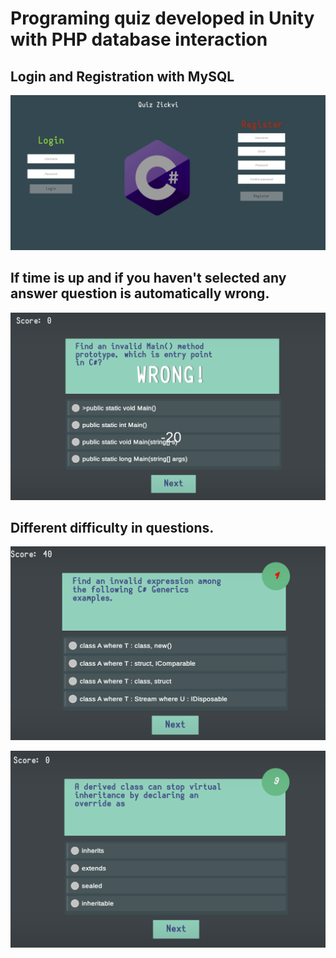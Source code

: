 # Programing quiz developed in Unity with PHP database interaction

## Login and Registration with MySQL

![](Quiz01.PNG)

## If time is up and if you haven't selected any answer question is automatically wrong.

![](Quiz03.PNG)

## Different difficulty in questions.

![](Quiz04.PNG)

![](QuizUI.PNG)
